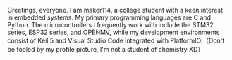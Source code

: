 Greetings, everyone. I am maker114, a college student with a keen interest in embedded systems. My primary programming languages are C and Python. The microcontrollers I frequently work with include the STM32 series, ESP32 series, and OPENMV, while my development environments consist of Keil 5 and Visual Studio Code integrated with PlatformIO.（Don't be fooled by my profile picture, I'm not a student of chemistry XD）
